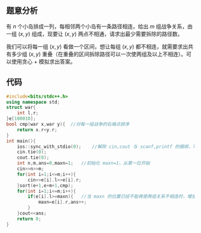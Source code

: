 ## 题意分析

有 $n$ 个小岛排成一列，每相邻两个小岛有一条路径相连，给出 $m$ 组战争关系，由一组 $(x,y)$ 组成，现要让 $(x,y)$ 两点不相通，请求出最少需要拆除的路径数。

我们可以将每一组 $(x,y)$ 看做一个区间，想让每组 $(x,y)$ 都不相连，就需要求出共有多少组 $(x,y)$ 重叠（在重叠的区间拆除路径可以一次使两组及以上不相连）。可以使用贪心 $+$ 模拟求出答案。

## 代码

```cpp
#include<bits/stdc++.h>
using namespace std;
struct war{
	int l,r;
}e[100010];
bool cmp(war x,war y){	//对每一组战争的右端点排序
	return x.r<y.r;
}
int main(){
	ios::sync_with_stdio(0);	//解除 cin,cout 与 scanf,printf 的捆绑，可以使输入以及输出速度更快
	cin.tie(0);
	cout.tie(0);
	int n,m,ans=0,maxn=1;	//初始化 maxn=1，从第一位开始
	cin>>n>>m;
	for(int i=1;i<=m;i++){
		cin>>e[i].l>>e[i].r;
	}sort(e+1,e+m+1,cmp);
	for(int i=1;i<=m;i++){
		if(e[i].l>=maxn){	//当 maxn 的位置已经不能再使两组关系不相连时，增加拆除总数
			maxn=e[i].r,ans++;
		}
	}cout<<ans;
	return 0;
}
```

